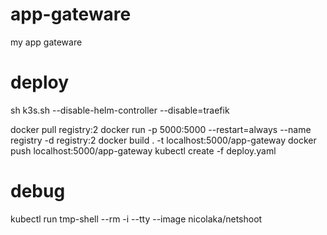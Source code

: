 # app-gateware
my app gateware


# deploy
sh k3s.sh --disable-helm-controller --disable=traefik

docker pull registry:2
docker run -p 5000:5000 --restart=always --name registry -d registry:2
docker build . -t localhost:5000/app-gateway
docker push localhost:5000/app-gateway
kubectl create -f deploy.yaml


# debug
kubectl run tmp-shell --rm -i --tty --image nicolaka/netshoot
